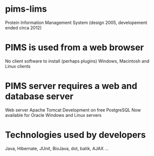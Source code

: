# pims-lims
Protein Information Management System (design 2005, developement ended circa 2012)

# PIMS is used from a web browser
No client software to install (perhaps plugins)  Windows, Macintosh and Linux clients

# PIMS server requires a web and database server
Web server Apache Tomcat Development on free PostgreSQL Now available for Oracle Windows and Linux servers

# Technologies used by developers 
Java, Hibernate, JUnit, BioJava, dot, batik, AJAX ...
